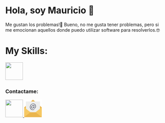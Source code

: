 # Hola, soy Mauricio 👋

Me gustan los problemas!🤔 Bueno, no me gusta tener problemas, pero si me emocionan aquellos donde puedo utilizar software para resolverlos.🤓

# My Skills:
<a href="https://developer.mozilla.org/es/docs/Web/JavaScript"><img src="https://raw.githubusercontent.com/yurijserrano/Github-Profile-Readme-Logos/master/programming%20languages/javascript.svg"  height="55" width="55" ></a>

    

### Contactame:
<a href="https://www.linkedin.com/in/mauricio-adrian-cuello"><img src="https://image.flaticon.com/icons/png/512/174/174857.png"  height="55" width="55" >
<a href="mailto:mauriciocuello91@gmail.com"><img src="https://raw.githubusercontent.com/triciopa/triciopa/main/logos/others/email.svg"  height="55" width="55" ></a>



<!--
**MauriiAC/MauriiAC** is a ✨ _special_ ✨ repository because its `README.md` (this file) appears on your GitHub profile.

Here are some ideas to get you started:

- 🔭 I’m currently working on ...
- 🌱 I’m currently learning ...
- 👯 I’m looking to collaborate on ...
- 🤔 I’m looking for help with ...
- 💬 Ask me about ...
- 📫 How to reach me: ...
- 😄 Pronouns: ...
- ⚡ Fun fact: ...
-->
